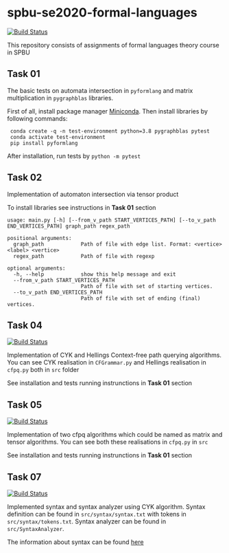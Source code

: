 # spbu-se2020-formal-languages
[![Build Status](https://travis-ci.com/KanashinDmitry/spbu-se2020-formal-languages.svg?branch=master)](https://travis-ci.com/KanashinDmitry/spbu-se2020-formal-languages)

This repository consists of assignments of formal languages theory course in SPBU

## Task 01 

The basic tests on automata intersection in ```pyformlang``` and matrix multiplication in ```pygraphblas``` libraries. 

First of all, install package manager [Miniconda](https://docs.conda.io/en/latest/miniconda.html "Miniconda installation"). Then install libraries by following commands:
 ```
  conda create -q -n test-environment python=3.8 pygraphblas pytest
  conda activate test-environment
  pip install pyformlang 
 ```

After installation, run tests by ```python -m pytest``` 

## Task 02

Implementation of automaton intersection via tensor product

To install libraries see instructions in <strong>Task 01</strong> section

```
usage: main.py [-h] [--from_v_path START_VERTICES_PATH] [--to_v_path END_VERTICES_PATH] graph_path regex_path

positional arguments:
  graph_path            Path of file with edge list. Format: <vertice> <label> <vertice>
  regex_path            Path of file with regexp

optional arguments:
  -h, --help            show this help message and exit
  --from_v_path START_VERTICES_PATH
                        Path of file with set of starting vertices.
  --to_v_path END_VERTICES_PATH
                        Path of file with set of ending (final) vertices.
```

## Task 04
[![Build Status](https://travis-ci.com/KanashinDmitry/spbu-se2020-formal-languages.svg?branch=Task04)](https://travis-ci.com/KanashinDmitry/spbu-se2020-formal-languages)

Implementation of CYK and Hellings Context-free path querying algorithms.
You can see CYK realisation in `CFGrammar.py` and Hellings realisation in `cfpq.py` both in `src` folder

See installation and tests running instrunctions in <strong>Task 01</strong> section

## Task 05
[![Build Status](https://travis-ci.com/KanashinDmitry/spbu-se2020-formal-languages.svg?branch=Task05)](https://travis-ci.com/KanashinDmitry/spbu-se2020-formal-languages)

Implementation of two cfpq algorithms which could be named as matrix and tensor algorithms.
You can see both these realisations in `cfpq.py` in `src`

See installation and tests running instrunctions in <strong>Task 01</strong> section

## Task 07
[![Build Status](https://travis-ci.com/KanashinDmitry/spbu-se2020-formal-languages.svg?branch=Task07)](https://travis-ci.com/KanashinDmitry/spbu-se2020-formal-languages)

Implemented syntax and syntax analyzer using CYK algorithm. 
Syntax definition can be found in `src/syntax/syntax.txt` with tokens in `src/syntax/tokens.txt`.
Syntax analyzer can be found in `src/SyntaxAnalyzer`.

The information about syntax can be found [here](src/syntax/readme.md)